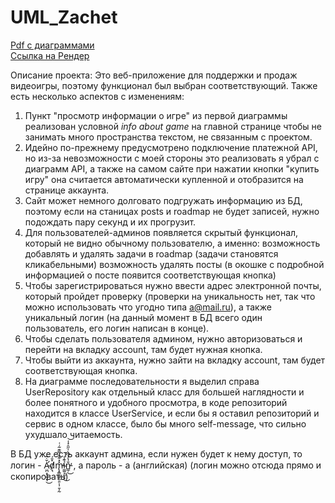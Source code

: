 # UML_Zachet

[Pdf с диаграммами](Diagrams.pdf) <br>
[Ссылка на Рендер](uml-zachet.onrender.com) <br>

Описание проекта:
Это веб-приложение для поддержки и продаж видеоигры, поэтому функционал был выбран соответствующий. Также есть несколько аспектов с изменениям:
1) Пункт "просмотр информации о игре" из первой диаграммы реализован условной *info about game* на главной странице чтобы не занимать много пространства текстом, не связанным с проектом.
2) Идейно по-прежнему предусмотрено подключение платежной API, но из-за невозможности с моей стороны это реализовать я убрал с диаграмм API, а также на самом сайте при нажатии кнопки "купить игру" она считается автоматически купленной и отобразится на странице аккаунта.
3) Сайт может немного долговато подгружать информацию из БД, поэтому если на станицах posts и roadmap не будет записей, нужно подождать пару секунд и их прогрузит.
4) Для пользователей-админов появляется скрытый функционал, который не видно обычному пользователю, а именно:
   возможность добавлять и удалять задачи в roadmap (задачи становятся кликабельными)
   возможность удалять посты (в окошке с подробной информацией о посте появится соответствующая кнопка)
5) Чтобы зарегистрироваться нужно ввести адрес электронной почты, который пройдет проверку (проверки на уникальность нет, так что можно использовать что угодно типа a@mail.ru), а также уникальный логин (на данный момент в БД всего один пользователь, его логин написан в конце).
6) Чтобы сделать пользователя админом, нужно авторизоваться и перейти на вкладку account, там будет нужная кнопка.
7) Чтобы выйти из аккаунта, нужно зайти на вкладку account, там будет соответствующая кнопка.
8) На диаграмме последовательности я выделил справа UserRepository как отдельный класс для большей наглядности и более понятного и удобного просмотра, в коде репозиторий находится в классе UserService, и если бы я оставил репозиторий и сервис в одном классе, было бы много self-message, что сильно ухудшало читаемость.

   

В БД уже есть аккаунт админа, если нужен будет к нему доступ, то логин - Ǎ̴̛̤̪̝͎͈̗͉̇̃͜ḍ̸͉̽̄́m̵̢͓͇͖̬͈̯̣̩̹̱͎̰̽̽͊̐̿͊͂͑͑̕ỉ̴̼͚̝̼̖̝͊̾͜n̵̳̜̐̔̾͆̀̍̋̑͐̾̕͜͝  , а пароль - a (английская) (логин можно отсюда прямо и скопировать)



